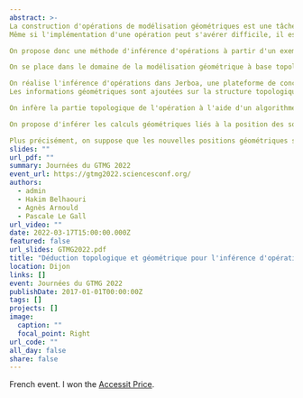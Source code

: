 ```yaml
---
abstract: >-
La construction d'opérations de modélisation géométriques est une tâche souvent longue et fastidieuse.
Même si l'implémentation d'une opération peut s'avérer difficile, il est en revanche relativement simple de l'intuiter à partir d'un objet de départ et de l'objet cible, si ces deux derniers sont donnés.

On propose donc une méthode d'inférence d'opérations à partir d'un exemple représentatif.

On se place dans le domaine de la modélisation géométrique à base topologique pour séparer la reconstruction topologique de l'opération et sa partie géométrique.

On réalise l'inférence d'opérations dans Jerboa, une plateforme de conception de modeleurs qui exploite les cartes généralisées comme structure topologique et les règles de transformations de graphes comme modèle pour les opérations.
Les informations géométriques sont ajoutées sur la structure topologique à l'aide de fonction de plongement qui associe une valeur géométrique à chaque cellule. Ainsi, on associe une position 3D à chaque sommet topologique, etc. 

On infère la partie topologique de l'opération à l'aide d'un algorithme de parcours de graphe avec recherche de symétries. 

On propose d'inférer les calculs géométriques liés à la position des sommets. 

Plus précisément, on suppose que les nouvelles positions géométriques sont obtenues par combinaison affine de points correspondant à des barycentres topologiques. Ainsi, on obtient une méthode qui permet de masquer les éléments techniques de la conception d'opérations de modélisation géométrique et d'inférer des règles Jerboa qui implémentent ces opérations.
slides: ""
url_pdf: ""
summary: Journées du GTMG 2022
event_url: https://gtmg2022.sciencesconf.org/
authors:
  - admin
  - Hakim Belhaouri
  - Agnès Arnould
  - Pascale Le Gall
url_video: ""
date: 2022-03-17T15:00:00.000Z
featured: false
url_slides: GTMG2022.pdf
title: "Déduction topologique et géométrique pour l'inférence d'opérations de modélisation"
location: Dijon
links: []
event: Journées du GTMG 2022
publishDate: 2017-01-01T00:00:00Z
tags: []
projects: []
image:
  caption: ""
  focal_point: Right
url_code: ""
all_day: false
share: false
---
```

French event. I won the [Accessit Price](accessitContribution.pdf).
